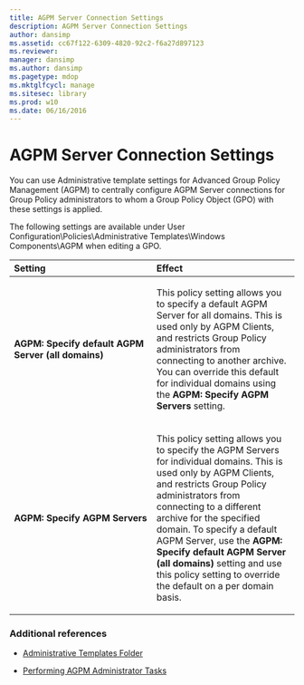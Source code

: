 ```yaml
---
title: AGPM Server Connection Settings
description: AGPM Server Connection Settings
author: dansimp
ms.assetid: cc67f122-6309-4820-92c2-f6a27d897123
ms.reviewer: 
manager: dansimp
ms.author: dansimp
ms.pagetype: mdop
ms.mktglfcycl: manage
ms.sitesec: library
ms.prod: w10
ms.date: 06/16/2016
---
```



# AGPM Server Connection Settings


You can use Administrative template settings for Advanced Group Policy Management (AGPM) to centrally configure AGPM Server connections for Group Policy administrators to whom a Group Policy Object (GPO) with these settings is applied.

The following settings are available under User Configuration\\Policies\\Administrative Templates\\Windows Components\\AGPM when editing a GPO.

<table>
<colgroup>
<col width="50%" />
<col width="50%" />
</colgroup>
<thead>
<tr class="header">
<th align="left">Setting</th>
<th align="left">Effect</th>
</tr>
</thead>
<tbody>
<tr class="odd">
<td align="left"><p><strong>AGPM: Specify default AGPM Server (all domains)</strong></p></td>
<td align="left"><p>This policy setting allows you to specify a default AGPM Server for all domains. This is used only by AGPM Clients, and restricts Group Policy administrators from connecting to another archive. You can override this default for individual domains using the <strong>AGPM: Specify AGPM Servers</strong> setting.</p></td>
</tr>
<tr class="even">
<td align="left"><p><strong>AGPM: Specify AGPM Servers</strong></p></td>
<td align="left"><p>This policy setting allows you to specify the AGPM Servers for individual domains. This is used only by AGPM Clients, and restricts Group Policy administrators from connecting to a different archive for the specified domain. To specify a default AGPM Server, use the <strong>AGPM: Specify default AGPM Server (all domains)</strong> setting and use this policy setting to override the default on a per domain basis.</p></td>
</tr>
</tbody>
</table>

 

### Additional references

-   [Administrative Templates Folder](administrative-templates-folder-agpm40.md)

-   [Performing AGPM Administrator Tasks](performing-agpm-administrator-tasks-agpm40.md)